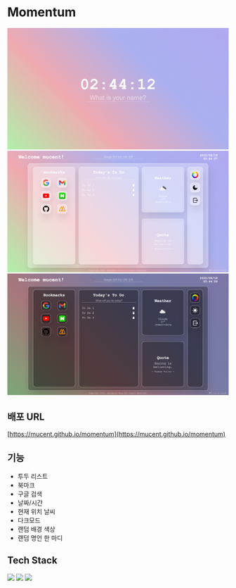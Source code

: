 # Momentum

![첫화면](img/first.png)
![메인화면](img/main.png)
![다크모드](img/darkmode.png)

## 배포 URL
[https://mucent.github.io/momentum](https://mucent.github.io/momentum)

## 기능
- 투두 리스트
- 북마크
- 구글 검색
- 날짜/시간
- 현재 위치 날씨
- 다크모드
- 랜덤 배경 색상
- 랜덤 명언 한 마디

## Tech Stack

<div>
<img src="https://img.shields.io/badge/html5-E34F26?style=for-the-badge&logo=html5&logoColor=white">
<img src="https://img.shields.io/badge/css-1572B6?style=for-the-badge&logo=css3&logoColor=white">
<img src="https://img.shields.io/badge/javascript-F7DF1E?style=for-the-badge&logo=javascript&logoColor=black">
</div>
